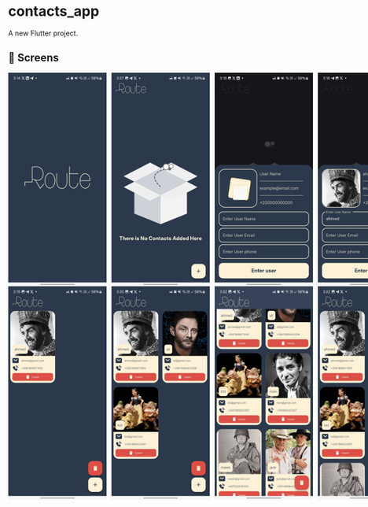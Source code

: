 # contacts_app

A new Flutter project.

## 📸 Screens

<div style="display: flex; gap: 10px;">
    <img src="readme/splash.jpg" alt="splash Screen" width="200">
    <img src="readme/home_1.jpg" alt="home" width="200">
    <img src="readme/bottom_sheet_1.jpg" alt="bottom sheet" width="200">
    <img src="readme/bottom_sheet_2.jpg" alt="bottom sheet" width="200">
</div>

<div style="display: flex; gap: 10px;">
    <img src="readme/home_2.jpg" alt="home" width="200">
    <img src="readme/home_3.jpg" alt="home" width="200">
    <img src="readme/home_4.jpg" alt="home" width="200">
    <img src="readme/home_5.jpg" alt="home" width="200">
</div>
